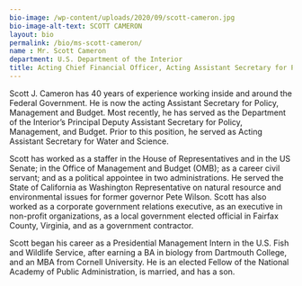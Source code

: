 ```yaml
---
bio-image: /wp-content/uploads/2020/09/scott-cameron.jpg
bio-image-alt-text: SCOTT CAMERON
layout: bio
permalink: /bio/ms-scott-cameron/
name : Mr. Scott Cameron
department: U.S. Department of the Interior
title: Acting Chief Financial Officer, Acting Assistant Secretary for Policy, Management, and Budget 
---
```

Scott J. Cameron has 40 years of experience working inside and around the Federal Government. He is now the acting Assistant Secretary for Policy, Management and Budget.  Most recently, he has served as the Department of the Interior’s Principal Deputy Assistant Secretary for Policy, Management, and Budget. Prior to this position, he served as Acting Assistant Secretary for Water and Science.  

Scott has worked as a staffer in the House of Representatives and in the US Senate; in the Office of Management and Budget (OMB); as a career civil servant; and as a political appointee in two administrations. He served the State of California as Washington Representative on natural resource and environmental issues for former governor Pete Wilson. Scott has also worked as a corporate government relations executive, as an executive in non-profit organizations, as a local government elected official in Fairfax County, Virginia, and as a government contractor. 

Scott began his career as a Presidential Management Intern in the U.S. Fish and Wildlife Service, after earning a BA in biology from Dartmouth College, and an MBA from Cornell University.  He is an elected Fellow of the National Academy of Public Administration, is married, and has a son.